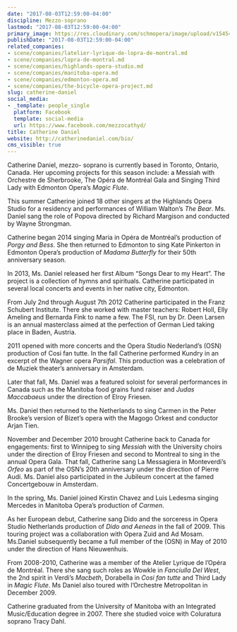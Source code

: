 ```yaml
---
date: "2017-08-03T12:59:00-04:00"
discipline: Mezzo-soprano
lastmod: "2017-08-03T12:59:00-04:00"
primary_image: https://res.cloudinary.com/schmopera/image/upload/v1545409169/media/webhook-uploads/1501779501193/Daniel-38.jpeg.jpeg
publishDate: "2017-08-03T12:59:00-04:00"
related_companies:
- scene/companies/latelier-lyrique-de-lopra-de-montral.md
- scene/companies/lopra-de-montral.md
- scene/companies/highlands-opera-studio.md
- scene/companies/manitoba-opera.md
- scene/companies/edmonton-opera.md
- scene/companies/the-bicycle-opera-project.md
slug: catherine-daniel
social_media:
- _template: people_single
  platform: Facebook
  template: social-media
  url: https://www.facebook.com/mezzocathyd/
title: Catherine Daniel
website: http://catherinedaniel.com/bio/
cms_visible: true
---
```

Catherine Daniel, mezzo- soprano is currently based in Toronto, Ontario, Canada. Her upcoming projects for this season include: a Messiah with Orchestre de Sherbrooke, The Opéra de Montréal Gala and Singing Third Lady with Edmonton Opera’s _Magic Flute_.

This summer Catherine joined 18 other singers at the Highlands Opera Studio for a residency and performances of William Walton’s _The Bear_. Ms. Daniel sang the role of Popova directed by Richard Margison and conducted by Wayne Strongman.

Catherine began 2014 singing Maria in Opéra de Montréal’s production of _Porgy and Bess_.  She then returned to Edmonton to sing Kate Pinkerton in Edmonton Opera’s production of _Madama Butterfly_ for their 50th anniversary season.

In 2013, Ms. Daniel released her first Album “Songs Dear to my Heart”. The project is a collection of hymns and spirituals. Catherine participated in several local concerts and events in her native city, Edmonton.

From July 2nd through August 7th 2012 Catherine participated in the Franz Schubert Institute. There she worked with master teachers: Robert Holl, Elly Ameling and Bernarda Fink to name a few.  The FSI, run by Dr. Deen Larsen is an annual masterclass aimed at the perfection of German Lied taking place in Baden, Austria. 

2011 opened with more concerts and the Opera Studio Nederland’s (OSN)  production of Cosi fan tutte. In the fall Catherine performed Kundry in an excerpt of the Wagner opera _Parsifal_. This production was a celebration of de Muziek theater’s anniversary in Amsterdam. 

Later that fall, Ms. Daniel was a featured soloist for several performances in Canada such as the Manitoba food grains fund raiser and _Judas Maccabaeus_ under the direction of Elroy Friesen.

Ms. Daniel then returned to the Netherlands to sing Carmen in the Peter Brooke’s version of Bizet’s opera with the Magogo Orkest and conductor Arjan Tien.

November and December 2010 brought Catherine back to Canada for engagements: first to Winnipeg to sing _Messiah_ with the University choirs under the direction of Elroy Friesen and second to Montreal to sing in the annual Opera Gala. That fall, Catherine sang La Messagiera in Monteverdi’s _Orfeo_ as part of the OSN’s 20th anniversary under the direction of Pierre Audi. Ms. Daniel also participated in the Jubileum concert at the famed Concertgebouw in Amsterdam.

In the spring, Ms. Daniel joined Kirstin Chavez and Luis Ledesma singing Mercedes in Manitoba Opera’s production of _Carmen_.

As her European debut, Catherine sang Dido and the sorceress in Opera Studio Netherlands production of _Dido and Aeneas_ in the fall of 2009. This touring project was a collaboration with Opera Zuid and Ad Mosam. Ms.Daniel subsequently became a full member of the (OSN) in May of 2010 under the direction of Hans Nieuwenhuis.

From 2008-2010, Catherine was a member of the Atelier Lyrique de l’Opéra de Montréal. There she sang such roles as Wowkle in _Fanciulla Del West_, the 2nd spirit in Verdi’s _Macbeth_, Dorabella in _Cosi fan tutte_ and Third Lady in _Magic Flute_. Ms Daniel also toured  with l’Orchestre Metropolitan in December 2009.

Catherine graduated from the University of Manitoba with an Integrated Music/Education degree in 2007. There she studied voice with Coluratura soprano Tracy Dahl.
